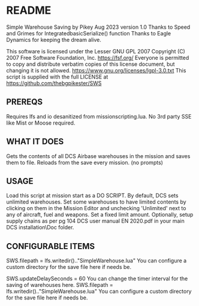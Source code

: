 # README

Simple Warehouse Saving by Pikey Aug 2023 version 1.0
Thanks to Speed and Grimes for IntegratedbasicSerialize() function 
Thanks to Eagle Dynamics for keeping the dream alive.

This software is licensed under the Lesser GNU GPL 2007 
Copyright (C) 2007 Free Software Foundation, Inc. <https://fsf.org/>
Everyone is permitted to copy and distribute verbatim copies of this license document, but changing it is not allowed.
https://www.gnu.org/licenses/lgpl-3.0.txt
This script is supplied with the full LICENSE at https://github.com/thebgpikester/SWS

## PREREQS
Requires lfs and io desanitized from missionscripting.lua.
No 3rd party SSE like Mist or Moose required.

## WHAT IT DOES
Gets the contents of all DCS Airbase warehouses in the mission and saves them to file. Reloads from the save every mission. (no prompts)

## USAGE
Load this script at mission start as a DO SCRIPT.
By default, DCS sets unlimited warehouses. Set some warehouses to have limited contents by clicking on them in the Mission Editor and unchecking 'Unlimited' next to any of aircraft, fuel and weapons. Set a fixed limit amount. Optionally, setup supply chains as per pg 104 DCS user manual EN 2020.pdf in your main DCS installation\Doc folder.

## CONFIGURABLE ITEMS
SWS.filepath = lfs.writedir().."SimpleWarehouse.lua"
You can configure a custom directory for the save file here if needs be.

SWS.updateDelaySeconds = 60
You can change the timer interval for the saving of warehouses here. 
SWS.filepath = lfs.writedir().."SimpleWarehouse.lua"
You can configure a custom directory for the save file here if needs be.
